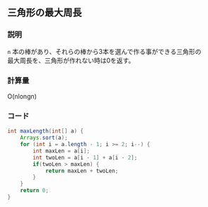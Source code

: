 ## 三角形の最大周長

### 説明
```n``` 本の棒があり、それらの棒から3本を選んで作る事ができる三角形の  
最大周長を、三角形が作れない時は0を返す。

### 計算量
O(nlongn)

### コード
```java
int maxLength(int[] a) {
	Arrays.sort(a);
	for (int i = a.length - 1; i >= 2; i--) {
		int maxLen = a[i];
		int twoLen = a[i - 1] + a[i - 2];
		if(twoLen > maxLen) {
			return maxLen + twoLen;
		}
	}
	return 0;
}

```
